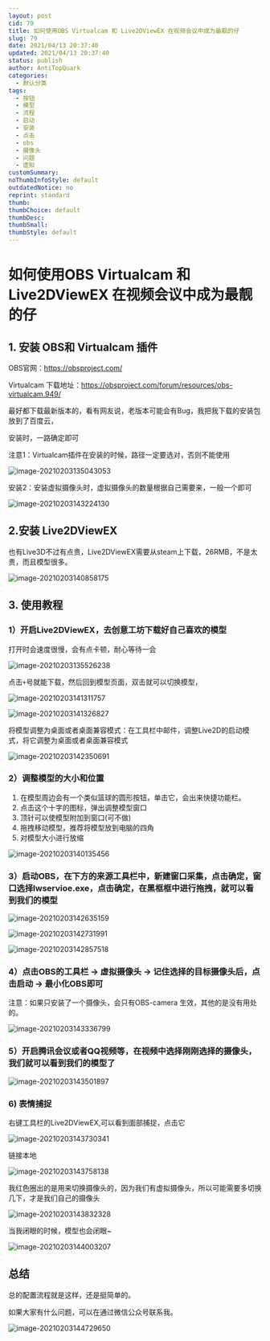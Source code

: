 ```yaml
---
layout: post
cid: 79
title: 如何使用OBS Virtualcam 和 Live2DViewEX 在视频会议中成为最靓的仔
slug: 79
date: 2021/04/13 20:37:40
updated: 2021/04/13 20:37:40
status: publish
author: AntiTopQuark
categories: 
  - 默认分类
tags: 
  - 按钮
  - 模型
  - 流程
  - 启动
  - 安装
  - 点击
  - obs
  - 摄像头
  - 问题
  - 虚拟
customSummary: 
noThumbInfoStyle: default
outdatedNotice: no
reprint: standard
thumb: 
thumbChoice: default
thumbDesc: 
thumbSmall: 
thumbStyle: default
---
```



# 如何使用OBS Virtualcam 和 Live2DViewEX 在视频会议中成为最靓的仔

## 1. 安装 OBS和 Virtualcam 插件

OBS官网：https://obsproject.com/

Virtualcam 下载地址：https://obsproject.com/forum/resources/obs-virtualcam.949/

最好都下载最新版本的，看有网友说，老版本可能会有Bug，我把我下载的安装包放到了百度云，

安装时，一路确定即可

注意1：Virtualcam插件在安装的时候，路径一定要选对，否则不能使用

![image-20210203135043053](https://image-bed113224.oss-cn-beijing.aliyuncs.com/img/3grxtfB2Qv1Upwn.png)

安装2：安装虚拟摄像头时，虚拟摄像头的数量根据自己需要来，一般一个即可

![image-20210203143224130](https://image-bed113224.oss-cn-beijing.aliyuncs.com/img/image-20210203143224130.png)

## 2.安装 Live2DViewEX

也有Live3D不过有点贵，Live2DViewEX需要从steam上下载，26RMB，不是太贵，而且模型很多。

![image-20210203140858175](https://image-bed113224.oss-cn-beijing.aliyuncs.com/img/image-20210203140858175.png)

## 3. 使用教程

### 1）开启Live2DViewEX，去创意工坊下载好自己喜欢的模型

打开时会速度很慢，会有点卡顿，耐心等待一会

![image-20210203135526238](https://image-bed113224.oss-cn-beijing.aliyuncs.com/img/rWBKNpDfQaOvzom.png)

点击`+`号就能下载，然后回到模型页面，双击就可以切换模型，

![image-20210203141311757](https://image-bed113224.oss-cn-beijing.aliyuncs.com/img/image-20210203141311757.png)

![image-20210203141326827](https://image-bed113224.oss-cn-beijing.aliyuncs.com/img/image-20210203141326827.png)

将模型调整为桌面或者桌面兼容模式：在工具栏中邮件，调整Live2D的启动模式，将它调整为桌面或者桌面兼容模式

![image-20210203142350691](https://image-bed113224.oss-cn-beijing.aliyuncs.com/img/image-20210203142350691.png)



### 2）调整模型的大小和位置

1. 在模型周边会有一个类似篮球的圆形按钮，单击它，会出来快捷功能栏。
2. 点击这个十字的图标，弹出调整模型窗口
3. 顶针可以使模型附加到窗口(可不做)
4. 拖拽移动模型，推荐将模型放到电脑的四角
5. 对模型大小进行放缩

![image-20210203140135456](https://image-bed113224.oss-cn-beijing.aliyuncs.com/img/H1xVrM86iFBWPXm.png)

### 3）启动OBS，在下方的来源工具栏中，新建窗口采集，点击确定，窗口选择lwservioe.exe，点击确定，在黑框框中进行拖拽，就可以看到我们的模型

![image-20210203142635159](https://image-bed113224.oss-cn-beijing.aliyuncs.com/img/image-20210203142635159.png)

![image-20210203142731991](https://image-bed113224.oss-cn-beijing.aliyuncs.com/img/image-20210203142731991.png)

![image-20210203142857518](https://image-bed113224.oss-cn-beijing.aliyuncs.com/img/image-20210203142857518.png)

### 4）点击OBS的工具栏 -> 虚拟摄像头 -> 记住选择的目标摄像头后，点击启动 -> 最小化OBS即可

注意：如果只安装了一个摄像头，会只有OBS-camera 生效，其他的是没有用处的。

![image-20210203143336799](https://image-bed113224.oss-cn-beijing.aliyuncs.com/img/image-20210203143336799.png)

### 5）开启腾讯会议或者QQ视频等，在视频中选择刚刚选择的摄像头，我们就可以看到我们的模型了

![image-20210203143501897](https://image-bed113224.oss-cn-beijing.aliyuncs.com/img/image-20210203143501897.png)

### 6) 表情捕捉

右键工具栏的Live2DViewEX,可以看到面部捕捉，点击它



![image-20210203143730341](https://image-bed113224.oss-cn-beijing.aliyuncs.com/img/image-20210203143730341.png)

链接本地

![image-20210203143758138](https://image-bed113224.oss-cn-beijing.aliyuncs.com/img/image-20210203143758138.png)

我红色圈出的是用来切换摄像头的，因为我们有虚拟摄像头，所以可能需要多切换几下，才是我们自己的摄像头

![image-20210203143832328](https://image-bed113224.oss-cn-beijing.aliyuncs.com/img/image-20210203143832328.png)

当我闭眼的时候，模型也会闭眼~

![image-20210203144003207](https://image-bed113224.oss-cn-beijing.aliyuncs.com/img/image-20210203144003207.png)



## 总结

总的配置流程就是这样，还是挺简单的。

如果大家有什么问题，可以在通过微信公众号联系我。

![image-20210203144729650](https://image-bed113224.oss-cn-beijing.aliyuncs.com/img/image-20210203144729650.png)